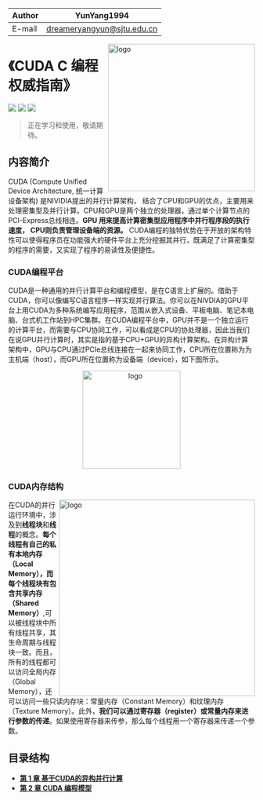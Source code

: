 
|Author|YunYang1994|
|---|---
|E-mail|dreameryangyun@sjtu.edu.cn

[<img src="image/cuda-c-programming.png" alt="logo" height="300" align="right" />](https://book.douban.com/subject/27108836/)

# 《CUDA C 编程权威指南》

![](https://img.shields.io/badge/version-v2-green.svg)
[![](https://img.shields.io/badge/language-%E7%AE%80%E4%BD%93%E4%B8%AD%E6%96%87-red.svg)](./README.md)
[![](https://img.shields.io/badge/chat-%E4%BA%A4%E6%B5%81-667ed5.svg)](./assets/community.md) 

> 正在学习和使用，敬请期待。

## 内容简介

CUDA (Compute Unified Device Architecture, 统一计算设备架构) 是NIVIDIA提出的并行计算架构， 结合了CPU和GPU的优点，主要用来处理密集型及并行计算。CPU和GPU是两个独立的处理器，通过单个计算节点的 PCI-Express总线相连。**GPU 用来提高计算密集型应用程序中并行程序段的执行速度， CPU则负责管理设备端的资源。** CUDA编程的独特优势在于开放的架构特性可以使得程序员在功能强大的硬件平台上充分挖掘其并行，既满足了计算密集型的程序的需要，又实现了程序的易读性及便捷性。
### CUDA编程平台
CUDA是一种通用的并行计算平台和编程模型，是在C语言上扩展的。借助于CUDA，你可以像编写C语言程序一样实现并行算法。你可以在NIVDIA的GPU平台上用CUDA为多种系统编写应用程序，范围从嵌入式设备、平板电脑、笔记本电脑、台式机工作站到HPC集群。在CUDA编程平台中，GPU并不是一个独立运行的计算平台，而需要与CPU协同工作，可以看成是CPU的协处理器，因此当我们在说GPU并行计算时，其实是指的基于CPU+GPU的异构计算架构。在异构计算架构中，GPU与CPU通过PCIe总线连接在一起来协同工作，CPU所在位置称为为主机端（host），而GPU所在位置称为设备端（device），如下图所示。

<div align=center><img src="image/GPU-CPU.jpg" alt="logo" height="200"></div>

### CUDA内存结构

<img src="image/cuda-memory-structure.jpg" alt="logo" height="400" align="right" />

在CUDA的并行运行环境中，涉及到**线程块**和**线程**的概念。**每个线程有自己的私有本地内存（Local Memory），而每个线程块有包含共享内存（Shared Memory）**,可以被线程块中所有线程共享，其生命周期与线程块一致。而且，所有的线程都可以访问全局内存（Global Memory），还可以访问一些只读内存块：常量内存（Constant Memory）和纹理内存（Texture Memory）。此外，**我们可以通过寄存器（register）或常量内存来进行参数的传递**。如果使用寄存器来传参，那么每个线程用一个寄存器来传递一个参数。


## 目录结构
- [**第 1 章 基于CUDA的异构并行计算**](./src/chapter01/README.md)
- [**第 2 章 CUDA 编程模型**](./src/chapter02/README.md)


